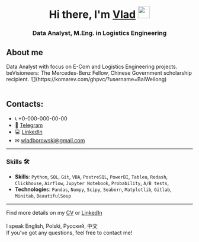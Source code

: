 <h1 align="center">Hi there, I'm <a href="https://github.com/BaiWeilong" target="_blank">Vlad</a> 
<img src="https://user-images.githubusercontent.com/104026556/164068846-208470be-f459-41b4-934e-71cb06be30c0.gif" height="32"/></h1>
<h3 align="center">Data Analyst, M.Eng. in Logistics Engineering</h3> 


<h2>About me</h2>
Data Analyst with focus on E-Com and Logistics Engineering projects. 
beVisioneers: The Mercedes-Benz Fellow, Chinese Government scholarship recipient.
![](https://komarev.com/ghpvc/?username=BaiWeilong)
<br><br>

<h2>Contacts:</h2>

* 📞 +0-000-000-00-00
* 📲 [Telegram](https://t.me/BaiWeilong)
* 💻 [LinkedIn](https://www.linkedin.com/in/wladyslaw-borowski/)
* ✉ [wladborowski@gmail.com](mailto:wladborowski@gmail.com)
  
---
### Skills :hammer_and_wrench:

- **Skills**: `Python`, `SQL`, `Git`, `VBA`, `PostreSQL`, `PowerBI`, `Tableu`, `Redash`, `Clickhouse`, `Airflow`, `Jupyter Notebook`, `Probability`, `A/B tests`, 
- **Technologie**s: `Pandas`, `Numpy`, `Scipy`, `Seaborn`, `Matplotlib`, `Gitlab`, `Minitab`, `BeautifulSoup`
---

Find more details on my <a href="https://docs.google.com">CV</a> or <a href="https://www.linkedin.com/in/wladyslaw-borowski/">LinkedIn</a>
<br><br>
I speak English, Polski, Русский, 中文
<br>
If you've got any questions, feel free to contact me!


